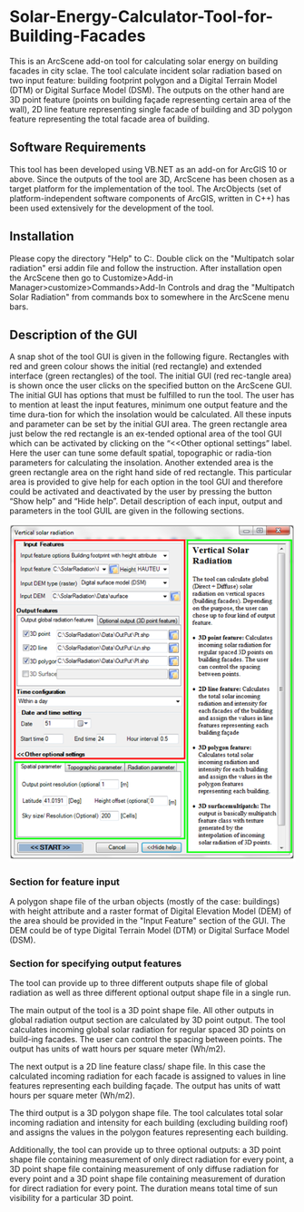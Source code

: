 # Solar-Energy-Calculator-Tool-for-Building-Facades
This is an ArcScene add-on tool for calculating solar energy on building facades in city sclae. The tool calculate incident solar radiation based on two input feature: building footprint polygon and a Digital Terrain Model (DTM) or Digital Surface Model (DSM). The outputs on the other hand are 3D point feature (points on building façade representing certain area of the wall), 2D line feature representing single facade of building and 3D polygon feature representing the total facade area of building. 

## Software Requirements
This tool has been developed using VB.NET as an add-on for ArcGIS 10 or above. Since the outputs of the tool are 3D, ArcScene has been chosen as a target platform for the implementation of the tool. The ArcObjects (set of platform-independent software components of ArcGIS, written in C++) has been used extensively for the development of the tool.

## Installation
Please copy the directory "Help" to C:\. Double click on the "Multipatch solar radiation" ersi addin file and follow the instruction. After installation open the ArcScene then go to Customize>Add-in Manager>customize>Commands>Add-In Controls and drag the "Multipatch Solar Radiation" from commands box to somewhere in the ArcScene menu bars.

## Description of the GUI
A snap shot of the tool GUI is given in the following figure. Rectangles with red and green colour shows the initial (red rectangle) and extended interface (green rectangles) of the tool. The initial GUI (red rec-tangle area) is shown once the user clicks on the specified button on the ArcScene GUI. The initial GUI has options that must be fulfilled to run the tool. The user has to mention at least the input features, minimum one output feature and the time dura-tion for which the insolation would be calculated. All these inputs and parameter can be set by the initial GUI area. The green rectangle area just below the red rectangle is an ex-tended optional area of the tool GUI which can be activated by clicking on the “<<Other optional settings” label. Here the user can tune some default spatial, topographic or radia-tion parameters for calculating the insolation. Another extended area is the green rectangle area on the right hand side of red rectangle. This particular area is provided to give help for each option in the tool GUI and therefore could be activated and deactivated by the user by pressing the button “Show help” and “Hide help”. Detail description of each input, output and parameters in the tool GUIL are given in the following sections.

![](https://github.com/Md-ImranHossain/Solar-Energy-Calculator-Tool-for-Building-Facades/blob/master/Pics/Capture.PNG)

### Section for feature input
A polygon shape file of the urban objects (mostly of the case: buildings) with height attribute and a raster format of Digital Elevation Model (DEM) of the area should be provided in the "Input Feature" section of the GUI. The DEM could be of type Digital Terrain Model (DTM) or Digital Surface Model (DSM).

### Section for specifying output features
The tool can provide up to three different outputs shape file of global radiation as well as three different optional output shape file in a single run. 

The main output of the tool is a 3D point shape file. All other outputs in global radiation output section are calculated by 3D point output. The tool calculates incoming global solar radiation for regular spaced 3D points on build-ing facades. The user can control the spacing between points. The output has units of watt hours per square meter (Wh/m2).

The next output is a 2D line feature class/ shape file. In this case the calculated incoming radiation for each facade is assigned to values in line features representing each building façade. The output has units of watt hours per square meter (Wh/m2).

The third output is a 3D polygon shape file. The tool calculates total solar incoming radiation and intensity for each building (excluding building roof) and assigns the values in the polygon features representing each building. 

Additionally, the tool can provide up to three optional outputs: a 3D point shape file containing measurement of only direct radiation for every point, a 3D point shape file containing measurement of only diffuse radiation for every point and a 3D point shape file containing measurement of duration for direct radiation for every point. The duration means total time of sun visibility for a particular 3D point. 

